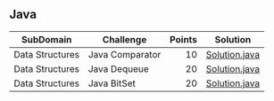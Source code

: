 ## Java
| SubDomain | Challenge | Points | Solution |
|-----------|-----------|-------:|----------|
|Data Structures|Java Comparator|10|[Solution.java](Data%20Structures/Java%20Comparator/Solution.java)|
|Data Structures|Java Dequeue|20|[Solution.java](Data%20Structures/Java%20Dequeue/Solution.java)|
|Data Structures|Java BitSet|20|[Solution.java](Data%20Structures/Java%20BitSet/Solution.java)|
